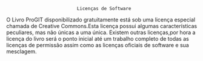                              Licenças de Software
                                      
 O Livro ProGIT disponibilizado gratuitamente está sob uma licença especial
 chamada de Creative Commons.Esta licença possui algumas características 
peculiares, mas não únicas a uma única. Existem outras licenças,por hora a
 licença do livro será o ponto inicial até um trabalho completo de todas as 
licenças de permissão assim como as licenças oficiais de software e sua
 mesclagem. 
